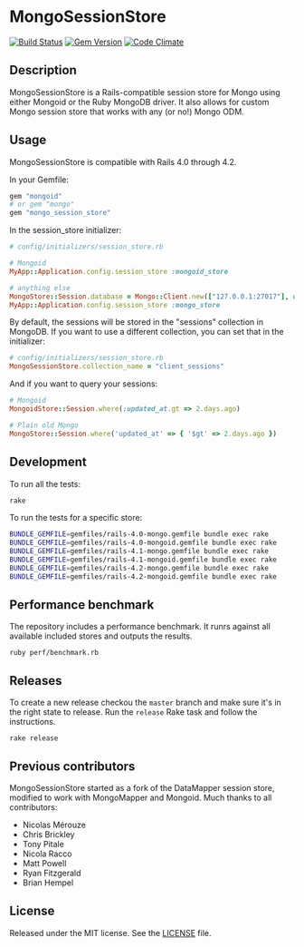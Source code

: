 # MongoSessionStore

[![Build Status](https://travis-ci.org/mongoid/mongo_session_store.png?branch=master)](https://travis-ci.org/mongoid/mongo_session_store)
[![Gem Version](https://badge.fury.io/rb/mongo_session_store.svg)](http://badge.fury.io/rb/mongo_session_store)
[![Code Climate](https://codeclimate.com/github/mongoid/mongo_session_store/badges/gpa.svg)](https://codeclimate.com/github/mongoid/mongo_session_store)

## Description

MongoSessionStore is a Rails-compatible session store for Mongo using either
Mongoid or the Ruby MongoDB driver. It also allows for custom Mongo session
store that works with any (or no!) Mongo ODM.

## Usage

MongoSessionStore is compatible with Rails 4.0 through 4.2.

In your Gemfile:

```ruby
gem "mongoid"
# or gem "mongo"
gem "mongo_session_store"
```

In the session_store initializer:

```ruby
# config/initializers/session_store.rb

# Mongoid
MyApp::Application.config.session_store :mongoid_store

# anything else
MongoStore::Session.database = Mongo::Client.new(["127.0.0.1:27017"], database: "my_app_development")
MyApp::Application.config.session_store :mongo_store
```

By default, the sessions will be stored in the "sessions" collection in
MongoDB. If you want to use a different collection, you can set that in the
initializer:

```ruby
# config/initializers/session_store.rb
MongoSessionStore.collection_name = "client_sessions"
```

And if you want to query your sessions:

```ruby
# Mongoid
MongoidStore::Session.where(:updated_at.gt => 2.days.ago)

# Plain old Mongo
MongoStore::Session.where('updated_at' => { '$gt' => 2.days.ago })
```

## Development

To run all the tests:

```sh
rake
```

To run the tests for a specific store:

```sh
BUNDLE_GEMFILE=gemfiles/rails-4.0-mongo.gemfile bundle exec rake
BUNDLE_GEMFILE=gemfiles/rails-4.0-mongoid.gemfile bundle exec rake
BUNDLE_GEMFILE=gemfiles/rails-4.1-mongo.gemfile bundle exec rake
BUNDLE_GEMFILE=gemfiles/rails-4.1-mongoid.gemfile bundle exec rake
BUNDLE_GEMFILE=gemfiles/rails-4.2-mongo.gemfile bundle exec rake
BUNDLE_GEMFILE=gemfiles/rails-4.2-mongoid.gemfile bundle exec rake
```

## Performance benchmark

The repository includes a performance benchmark. It runrs against all available
included stores and outputs the results.

```
ruby perf/benchmark.rb
```

## Releases

To create a new release checkou the `master` branch and make sure it's in the
right state to release. Run the `release` Rake task and follow the
instructions.

```
rake release
```

## Previous contributors

MongoSessionStore started as a fork of the DataMapper session store, modified
to work with MongoMapper and Mongoid. Much thanks to all contributors:

* Nicolas Mérouze
* Chris Brickley
* Tony Pitale
* Nicola Racco
* Matt Powell
* Ryan Fitzgerald
* Brian Hempel

## License

Released under the MIT license. See the [LICENSE](LICENSE) file.
